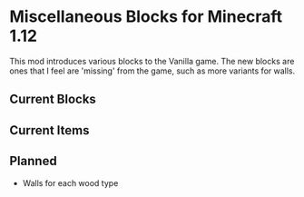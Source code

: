 # Miscellaneous Blocks for Minecraft 1.12

This mod introduces various blocks to the Vanilla game.  The new blocks are ones that I feel are 'missing' from the game, such as more variants for walls.

## Current Blocks


## Current Items


## Planned
* Walls for each wood type
